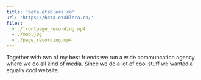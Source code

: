 ```yaml
---
title: 'beta.etablera.co'
url: 'https://beta.etablera.co/'
files:
  - ./frontpage_recording.mp4
  - ./mob.jpg
  - ./page_recording.mp4
---
```


Together with two of my best friends we run a wide communcation agency where we do all kind of media. Since we do a lot of cool stuff we wanted a equally cool website.
